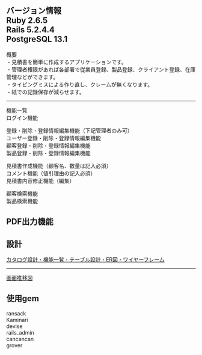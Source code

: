 バージョン情報  
Ruby 2.6.5  
Rails 5.2.4.4  
PostgreSQL 13.1  
-------------------------------------------------------------------------------

概要  
・見積書を簡単に作成するアプリケーションです。  
・管理者権限があれば各部署で従業員登録、製品登録、クライアント登録、在庫管理などができます。  
・タイピングミスによる作り直し、クレームが無くなります。  
・紙での記録保存が減らせます。  

-------------------------------------------------------------------------------
機能一覧  
ログイン機能  

登録・削除・登録情報編集機能（下記管理者のみ可）  
ユーザー登録・削除・登録情報編集機能  
顧客登録・削除・登録情報編集機能  
製品登録・削除・登録情報編集機能  

見積書作成機能（顧客名、数量は記入必須）  
コメント機能（値引理由の記入必須）  
見積書内容修正機能（編集）  

顧客検索機能  
製品検索機能  

PDF出力機能  
-------------------------------------------------------------------------------

設計
-------------------------------------------------------------------------------
[カタログ設計・機能一覧・テーブル設計・ER図・ワイヤーフレーム](https://docs.google.com/spreadsheets/d/1FujtZGR9_B0whramo-mk7RiRKassdA5JuwIrUBpIjaM/edit?usp=sharing)

-------------------------------------------------------------------------------
[画面推移図](https://cacoo.com/diagrams/2HG4sTlmwdHzti0a/EC671)


使用gem
-------------------------------------------------------------------------------
ransack  
Kaminari  
devise  
rails_admin  
cancancan  
grover  
